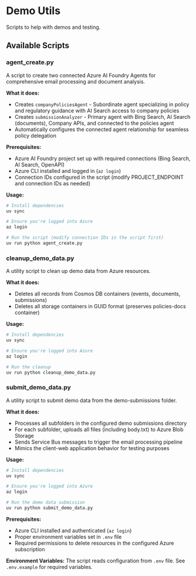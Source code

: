 # Demo Utils

Scripts to help with demos and testing.

## Available Scripts

### agent_create.py
A script to create two connected Azure AI Foundry Agents for comprehensive email processing and document analysis.

**What it does:**
- Creates `companyPoliciesAgent` - Subordinate agent specializing in policy and regulatory guidance with AI Search access to company policies
- Creates `submissionAnalyzer` - Primary agent with Bing Search, AI Search (documents), Company APIs, and connected to the policies agent
- Automatically configures the connected agent relationship for seamless policy delegation

**Prerequisites:**
- Azure AI Foundry project set up with required connections (Bing Search, AI Search, OpenAPI)
- Azure CLI installed and logged in (`az login`)
- Connection IDs configured in the script (modify PROJECT_ENDPOINT and connection IDs as needed)

**Usage:**
```bash
# Install dependencies
uv sync

# Ensure you're logged into Azure
az login

# Run the script (modify connection IDs in the script first)
uv run python agent_create.py
```

### cleanup_demo_data.py
A utility script to clean up demo data from Azure resources.

**What it does:**
- Deletes all records from Cosmos DB containers (events, documents, submissions)
- Deletes all storage containers in GUID format (preserves policies-docs container)

**Usage:**
```bash
# Install dependencies
uv sync

# Ensure you're logged into Azure
az login

# Run the cleanup
uv run python cleanup_demo_data.py
```

### submit_demo_data.py
A utility script to submit demo data from the demo-submissions folder.

**What it does:**
- Processes all subfolders in the configured demo submissions directory
- For each subfolder, uploads all files (including body.txt) to Azure Blob Storage
- Sends Service Bus messages to trigger the email processing pipeline
- Mimics the client-web application behavior for testing purposes

**Usage:**
```bash
# Install dependencies
uv sync

# Ensure you're logged into Azure
az login

# Run the demo data submission
uv run python submit_demo_data.py
```

**Prerequisites:**
- Azure CLI installed and authenticated (`az login`)
- Proper environment variables set in `.env` file
- Required permissions to delete resources in the configured Azure subscription

**Environment Variables:**
The script reads configuration from `.env` file. See `.env.example` for required variables.